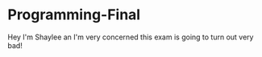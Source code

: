 # Programming-Final

Hey I'm Shaylee an I'm very concerned this exam is going to turn out very bad!
